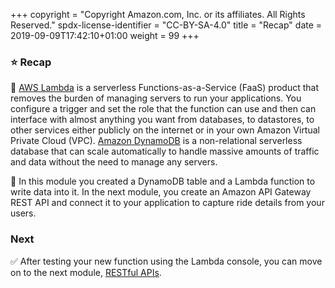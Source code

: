 +++
copyright = "Copyright Amazon.com, Inc. or its affiliates. All Rights Reserved."
spdx-license-identifier = "CC-BY-SA-4.0"
title = "Recap"
date = 2019-09-09T17:42:10+01:00
weight = 99
+++

### :star: Recap

:key: [AWS Lambda][lambda] is a serverless Functions-as-a-Service (FaaS) product that removes the burden of managing servers to run your applications. You configure a trigger and set the role that the function can use and then can interface with almost anything you want from databases, to datastores, to other services either publicly on the internet or in your own Amazon Virtual Private Cloud (VPC). [Amazon DynamoDB][dynamodb] is a non-relational serverless database that can scale automatically to handle massive amounts of traffic and data without the need to manage any servers.

:wrench: In this module you created a DynamoDB table and a Lambda function to write data into it. In the next module, you create an Amazon API Gateway REST API and connect it to your application to capture ride details from your users.

### Next

:white_check_mark: After testing your new function using the Lambda console, you can move on to the next module, [RESTful APIs][restful-apis].

[dynamodb]: https://aws.amazon.com/dynamodb/
[lambda]: https://aws.amazon.com/lambda/
[restful-apis]: /restfulapis
